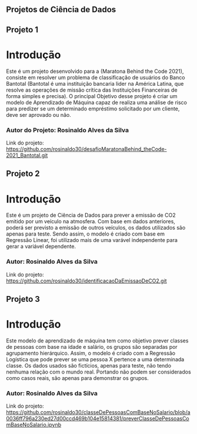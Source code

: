 ## Projetos de Ciência de Dados

## Projeto 1

# Introdução
Este é um projeto desenvolvido para a (Maratona Behind the Code 2021), consiste em resolver um problema de classificação de usuários do Banco Bantotal (Bantotal é uma instituição bancaria lider na América Latina, que resolve as operações de missão crítica das Instituições Financeiras de forma simples e precisa). O principal Objetivo desse projeto é criar um modelo de Aprendizado de Máquina capaz de realiza uma análise de risco para predizer se um determinado empréstimo solicitado por um cliente, deve ser aprovado ou não.

### Autor do Projeto: Rosinaldo Alves da Silva

Link do projeto: https://github.com/rosinaldo30/desafioMaratonaBehind_theCode-2021_Bantotal.git


## Projeto 2

# Introdução
Este é um projeto de Ciência de Dados para prever a emissão de CO2 emitido por um veículo na atmosfera. Com base em dados anteriores, poderá ser previsto a emissão de outros veículos, os dados utilizados são apenas para teste. Sendo assim, o modelo é criado com base em Regressão Linear, foi utilizado mais de uma varável independente para gerar a variável dependente.

### Autor: Rosinaldo Alves da Silva

Link do projeto: https://github.com/rosinaldo30/identificacaoDaEmissaoDeCO2.git

## Projeto 3

# Introdução
Este modelo de aprendizado de máquina tem como objetivo prever classes de pessoas com base na idade e salário, os grupos são separadas por agrupamento hierárquico. Assim, o modelo é criado com a Regressão Logística que pode prever se uma pessoa X pertence a uma determinada classe. Os dados usados são fictícios, apenas para teste, não tendo nenhuma relação com o mundo real. Portando não podem ser considerados como casos reais, são apenas para demonstrar os grupos.

### Autor: Rosinaldo Alves da Silva

Link do projeto: https://github.com/rosinaldo30/classeDePessoasComBaseNoSalario/blob/a0036ff796a230ed27d00ccd469b104e15814381/preverClasseDePessoasComBaseNoSalario.ipynb



